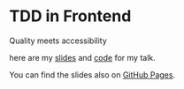 # TDD in Frontend

Quality meets accessibility

here are my [slides](./slides) and [code](./code) for my talk.

You can find the slides also on [GitHub Pages](https://enolive.github.io/frontend-tdd/).